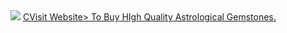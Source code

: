 <img src ="https://bafkreiejbuqtrwdwip77sfc2c62vxp7tgcb5p5b7hsxosnd72kpkxrzqni.ipfs.nftstorage.link/"> 
<a href="https://rainbowgems.store">CVisit Website> To Buy HIgh Quality Astrological Gemstones.
